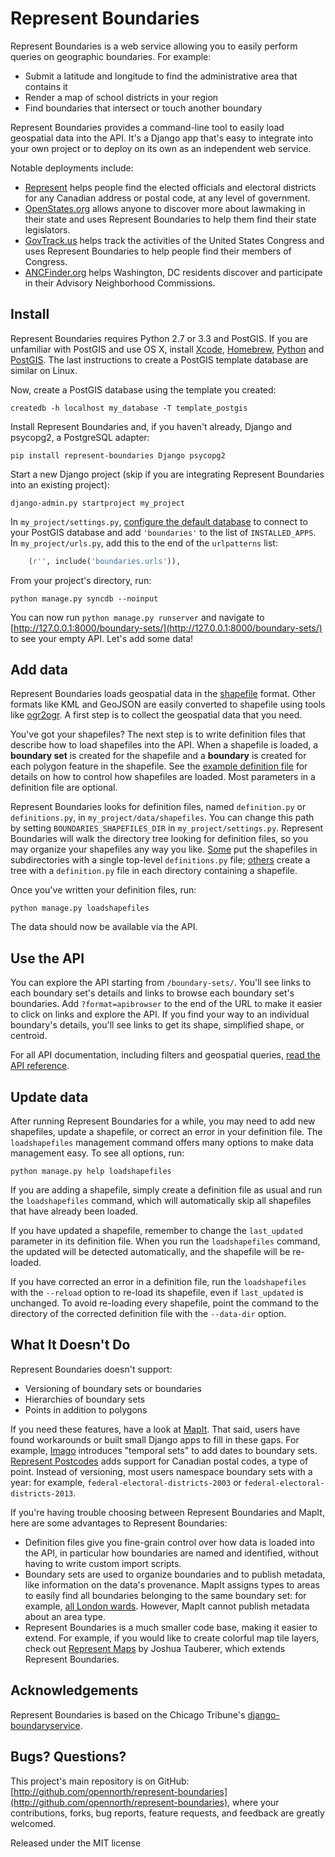 # Represent Boundaries

Represent Boundaries is a web service allowing you to easily perform queries on geographic boundaries. For example:

* Submit a latitude and longitude to find the administrative area that contains it
* Render a map of school districts in your region
* Find boundaries that intersect or touch another boundary

Represent Boundaries provides a command-line tool to easily load geospatial data into the API. It's a Django app that's easy to integrate into your own project or to deploy on its own as an independent web service.

Notable deployments include:

* [Represent](http://represent.opennorth.ca) helps people find the elected officials and electoral districts for any Canadian address or postal code, at any level of government.
* [OpenStates.org](http://openstates.org/find_your_legislator/) allows anyone to discover more about lawmaking in their state and uses Represent Boundaries to help them find their state legislators.
* [GovTrack.us](https://www.govtrack.us/congress/members) helps track the activities of the United States Congress and uses Represent Boundaries to help people find their members of Congress.
* [ANCFinder.org](http://ancfinder.org/) helps Washington, DC residents discover and participate in their Advisory Neighborhood Commissions.

## Install

Represent Boundaries requires Python 2.7 or 3.3 and PostGIS. If you are unfamiliar with PostGIS and use OS X, install [Xcode](https://itunes.apple.com/us/app/xcode/id497799835), [Homebrew](https://github.com/opennorth/opennorth.ca/wiki/Python-Quick-Start:-OS-X#homebrew), [Python](https://github.com/opennorth/opennorth.ca/wiki/Python-Quick-Start:-OS-X#python-and-virtualenv) and [PostGIS](https://github.com/opennorth/opennorth.ca/wiki/Python-Quick-Start:-OS-X#gdal-and-postgis). The last instructions to create a PostGIS template database are similar on Linux.

Now, create a PostGIS database using the template you created:

    createdb -h localhost my_database -T template_postgis

Install Represent Boundaries and, if you haven't already, Django and psycopg2, a PostgreSQL adapter:

    pip install represent-boundaries Django psycopg2

Start a new Django project (skip if you are integrating Represent Boundaries into an existing project):

    django-admin.py startproject my_project

In `my_project/settings.py`, [configure the default database](https://docs.djangoproject.com/en/dev/ref/contrib/gis/tutorial/#configure-settings-py) to connect to your PostGIS database and add `'boundaries'` to the list of `INSTALLED_APPS`. In `my_project/urls.py`, add this to the end of the `urlpatterns` list:

```python
    (r'', include('boundaries.urls')),
```

From your project's directory, run:

    python manage.py syncdb --noinput

You can now run `python manage.py runserver` and navigate to [http://127.0.0.1:8000/boundary-sets/](http://127.0.0.1:8000/boundary-sets/) to see your empty API. Let's add some data!

## Add data

Represent Boundaries loads geospatial data in the [shapefile](http://en.wikipedia.org/wiki/Shapefile) format. Other formats like KML and GeoJSON are easily converted to shapefile using tools like [ogr2ogr](http://www.gdal.org/ogr2ogr.html). A first step is to collect the geospatial data that you need.

You've got your shapefiles? The next step is to write definition files that describe how to load shapefiles into the API. When a shapefile is loaded, a **boundary set** is created for the shapefile and a **boundary** is created for each polygon feature in the shapefile. See the [example definition file](http://github.com/opennorth/represent-boundaries/blob/master/definition.example.py) for details on how to control how shapefiles are loaded. Most parameters in a definition file are optional.

Represent Boundaries looks for definition files, named `definition.py` or `definitions.py`, in `my_project/data/shapefiles`. You can change this path by setting `BOUNDARIES_SHAPEFILES_DIR` in `my_project/settings.py`. Represent Boundaries will walk the directory tree looking for definition files, so you may organize your shapefiles any way you like. [Some](https://github.com/sunlightlabs/pentagon/blob/master/shapefiles/definitions.py) put the shapefiles in subdirectories with a single top-level `definitions.py` file; [others](https://github.com/opennorth/represent-canada-data) create a tree with a `definition.py` file in each directory containing a shapefile.

Once you've written your definition files, run:

    python manage.py loadshapefiles

The data should now be available via the API.

## Use the API

You can explore the API starting from `/boundary-sets/`. You'll see links to each boundary set's details and links to browse each boundary set's boundaries. Add `?format=apibrowser` to the end of the URL to make it easier to click on links and explore the API. If you find your way to an individual boundary's details, you'll see links to get its shape, simplified shape, or centroid.

For all API documentation, including filters and geospatial queries, [read the API reference](http://represent.opennorth.ca/api/#boundaryset).

## Update data

After running Represent Boundaries for a while, you may need to add new shapefiles, update a shapefile, or correct an error in your definition file. The `loadshapefiles` management command offers many options to make data management easy. To see all options, run:

    python manage.py help loadshapefiles

If you are adding a shapefile, simply create a definition file as usual and run the `loadshapefiles` command, which will automatically skip all shapefiles that have already been loaded.

If you have updated a shapefile, remember to change the `last_updated` parameter in its definition file. When you run the `loadshapefiles` command, the updated will be detected automatically, and the shapefile will be re-loaded.

If you have corrected an error in a definition file, run the `loadshapefiles` with the `--reload` option to re-load its shapefile, even if `last_updated` is unchanged. To avoid re-loading every shapefile, point the command to the directory of the corrected definition file with the `--data-dir` option.

## What It Doesn't Do

Represent Boundaries doesn't support:

* Versioning of boundary sets or boundaries
* Hierarchies of boundary sets
* Points in addition to polygons

If you need these features, have a look at [MapIt](http://mapit.poplus.org/). That said, users have found workarounds or built small Django apps to fill in these gaps. For example, [Imago](https://github.com/opencivicdata/imago) introduces "temporal sets" to add dates to boundary sets. [Represent Postcodes](https://github.com/rhymeswithcycle/represent-postcodes) adds support for Canadian postal codes, a type of point. Instead of versioning, most users namespace boundary sets with a year: for example, `federal-electoral-districts-2003` or `federal-electoral-districts-2013`.

If you're having trouble choosing between Represent Boundaries and MapIt, here are some advantages to Represent Boundaries:

* Definition files give you fine-grain control over how data is loaded into the API, in particular how boundaries are named and identified, without having to write custom import scripts.
* Boundary sets are used to organize boundaries and to publish metadata, like information on the data's provenance. MapIt assigns types to areas to easily find all boundaries belonging to the same boundary set: for example, [all London wards](http://mapit.mysociety.org/areas/LBW). However, MapIt cannot publish metadata about an area type.
* Represent Boundaries is a much smaller code base, making it easier to extend. For example, if you would like to create colorful map tile layers, check out [Represent Maps](https://github.com/JoshData/represent-maps) by Joshua Tauberer, which extends Represent Boundaries.

## Acknowledgements

Represent Boundaries is based on the Chicago Tribune's [django-boundaryservice](http://github.com/newsapps/django-boundaryservice).

## Bugs? Questions?

This project's main repository is on GitHub: [http://github.com/opennorth/represent-boundaries](http://github.com/opennorth/represent-boundaries), where your contributions, forks, bug reports, feature requests, and feedback are greatly welcomed.

Released under the MIT license
